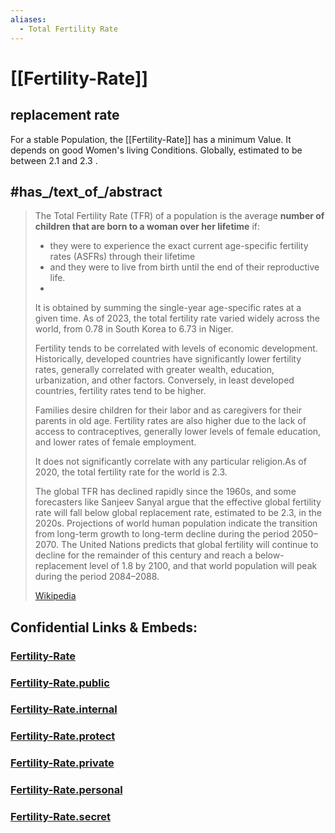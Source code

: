 ```yaml
---
aliases:
  - Total Fertility Rate
---
```


# [[Fertility-Rate]] 

## replacement rate 
For a stable Population, the [[Fertility-Rate]] has a minimum Value. 
It depends on good Women's living Conditions.  Globally, estimated to be between 2.1 and 2.3 .

## #has_/text_of_/abstract 

> The Total Fertility Rate (TFR) of a population is the average __number of children that are born to a woman over her lifetime__ if:
>- they were to experience the exact current age-specific fertility rates (ASFRs) through their lifetime
>- and they were to live from birth until the end of their reproductive life. 
>- 
> It is obtained by summing the single-year age-specific rates at a given time. As of 2023, the total fertility rate varied widely across the world, from 0.78 in South Korea to 6.73 in Niger. 
> 
> Fertility tends to be correlated with levels of economic development. Historically, developed countries have significantly lower fertility rates, generally correlated with greater wealth, education, urbanization, and other factors. Conversely, in least developed countries, fertility rates tend to be higher. 
> 
> Families desire children for their labor and as caregivers for their parents in old age. Fertility rates are also higher due to the lack of access to contraceptives, generally lower levels of female education, and lower rates of female employment. 
> 
> It does not significantly correlate with any particular religion.As of 2020, the total fertility rate for the world is 2.3. 
> 
> The global TFR has declined rapidly since the 1960s, and some forecasters like Sanjeev Sanyal argue that the effective global fertility rate will fall below global replacement rate, estimated to be 2.3, in the 2020s. Projections of world human population indicate the transition from long-term growth to long-term decline during the period 2050–2070. The United Nations predicts that global fertility will continue to decline for the remainder of this century and reach a below-replacement level of 1.8 by 2100, and that world population will peak during the period 2084–2088.
>
> [Wikipedia](https://en.wikipedia.org/wiki/Total%20fertility%20rate)


## Confidential Links & Embeds: 

### [Fertility-Rate](/_Standards/Earth/Continent/Asia/Asia~East/Fertility-Rate.md) 

### [Fertility-Rate.public](/_public/Earth/Continent/Asia/Asia~East/Fertility-Rate.public.md) 

### [Fertility-Rate.internal](/_internal/Earth/Continent/Asia/Asia~East/Fertility-Rate.internal.md) 

### [Fertility-Rate.protect](/_protect/Earth/Continent/Asia/Asia~East/Fertility-Rate.protect.md) 

### [Fertility-Rate.private](/_private/Earth/Continent/Asia/Asia~East/Fertility-Rate.private.md) 

### [Fertility-Rate.personal](/_personal/Earth/Continent/Asia/Asia~East/Fertility-Rate.personal.md) 

### [Fertility-Rate.secret](/_secret/Earth/Continent/Asia/Asia~East/Fertility-Rate.secret.md)

